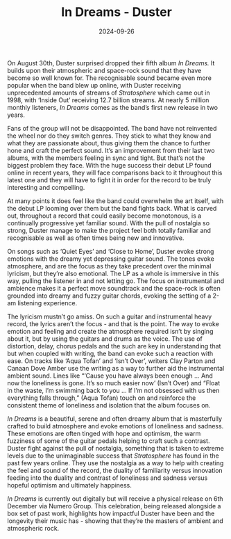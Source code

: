 ﻿---
layout: default
title: In Dreams - Duster
description:
date: '2024-09-26'
categories:
  - Album
img: https://i.scdn.co/image/ab67616d00001e0217fed6a2714c222ee31838f5
rating: 7.6
---



On August 30th, Duster surprised dropped their fifth album _In Dreams._ It builds upon their atmospheric and space-rock sound that they have become so well known for. The recognisable sound became even more popular when the band blew up online, with Duster receiving unprecedented amounts of streams of _Stratosphere_ which came out in 1998, with ‘Inside Out’ receiving 12.7 billion streams. At nearly 5 million monthly listeners, _In Dreams_ comes as the band’s first new release in two years.

  

Fans of the group will not be disappointed. The band have not reinvented the wheel nor do they switch genres. They stick to what they know and what they are passionate about, thus giving them the chance to further hone and craft the perfect sound. It’s an improvement from their last two albums, with the members feeling in sync and tight. But that’s not the biggest problem they face. With the huge success their debut LP found online in recent years, they will face comparisons back to it throughout this latest one and they will have to fight it in order for the record to be truly interesting and compelling.

  

At many points it does feel like the band could overwhelm the art itself, with the debut LP looming over them but the band fights back. What is carved out, throughout a record that could easily become monotonous, is a continually progressive yet familiar sound. With the pull of nostalgia so strong, Duster manage to make the project feel both totally familiar and recognisable as well as often times being new and innovative.

  

On songs such as ‘Quiet Eyes’ and ‘Close to Home’, Duster evoke strong emotions with the dreamy yet depressing guitar sound. The tones evoke atmosphere, and are the focus as they take precedent over the minimal lyricism, but they’re also emotional. The LP as a whole is immersive in this way, pulling the listener in and not letting go. The focus on instrumental and ambience makes it a perfect move soundtrack and the space-rock is often grounded into dreamy and fuzzy guitar chords, evoking the setting of a 2-am listening experience.

  

The lyricism mustn’t go amiss. On such a guitar and instrumental heavy record, the lyrics aren’t the focus - and that is the point. The way to evoke emotion and feeling and create the atmosphere required isn’t by singing about it, but by using the guitars and drums as the voice. The use of distortion, delay, chorus pedals and the such are key in understanding that but when coupled with writing, the band can evoke such a reaction with ease. On tracks like ‘Aqua Tofan’ and ‘Isn’t Over’, writers Clay Parton and Canaan Dove Amber use the writing as a way to further aid the instrumental ambient sound. Lines like “‘Cause you have always been enough … And now the loneliness is gone. It’s so much easier now’ (Isn’t Over) and “Float in the waste, I’m swimming back to you … If I’m not obsessed with us then everything falls through,” (Aqua Tofan) touch on and reinforce the consistent theme of loneliness and isolation that the album focuses on.

  

_In Dreams_ is a beautiful, serene and often dreamy album that is masterfully crafted to build atmosphere and evoke emotions of loneliness and sadness. These emotions are often tinged with hope and optimism, the warm fuzziness of some of the guitar pedals helping to craft such a contrast. Duster fight against the pull of nostalgia, something that is taken to extreme levels due to the unimaginable success that _Stratosphere_ has found in the past few years online. They use the nostalgia as a way to help with creating the feel and sound of the record, the duality of familiarity versus innovation feeding into the duality and contrast of loneliness and sadness versus hopeful optimism and ultimately happiness.

  

_In Dreams_ is currently out digitally but will receive a physical release on 6th December via Numero Group. This celebration, being released alongside a box set of past work, highlights how impactful Duster have been and the longevity their music has - showing that they’re the masters of ambient and atmospheric rock.
